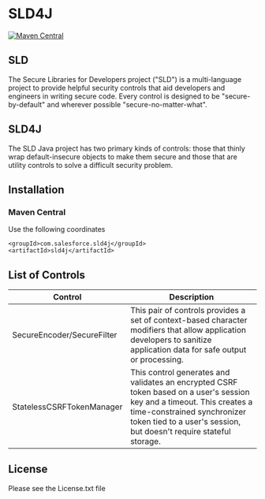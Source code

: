 # SLD4J

[![Maven Central](https://maven-badges.herokuapp.com/maven-central/com.salesforce.sld4j/sld4j/badge.svg?style=plastic)](https://maven-badges.herokuapp.com/maven-central/com.salesforce.sld4j/sld4j)

## SLD
The Secure Libraries for Developers project ("SLD") is a multi-language project to provide helpful security controls that aid developers and engineers in writing secure code. Every control is designed to be "secure-by-default" and wherever possible "secure-no-matter-what".

## SLD4J
The SLD Java project has two primary kinds of controls: those that thinly wrap default-insecure objects to make them secure and those that are utility controls to solve a difficult security problem.

## Installation

### Maven Central

Use the following coordinates
```
<groupId>com.salesforce.sld4j</groupId>
<artifactId>sld4j</artifactId>
```

## List of Controls

Control                         | Description
------------------------------- | --------------------------
SecureEncoder/SecureFilter | This pair of controls provides a set of context-based character modifiers that allow application developers to sanitize application data for safe output or processing.
StatelessCSRFTokenManager | This control generates and validates an encrypted CSRF token based on a user's session key and a timeout. This creates a time-constrained synchronizer token tied to a user's session, but doesn't require stateful storage.

## License
Please see the License.txt file
